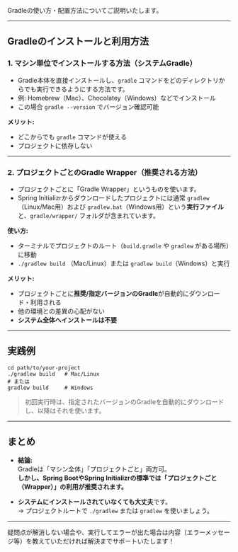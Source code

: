 Gradleの使い方・配置方法についてご説明いたします。

---

## Gradleのインストールと利用方法

### 1. **マシン単位でインストールする方法（システムGradle）**

- Gradle本体を直接インストールし、`gradle` コマンドをどのディレクトリからでも実行できるようにする方法です。
- 例: Homebrew（Mac）、Chocolatey（Windows）などでインストール
- この場合 `gradle --version` でバージョン確認可能

**メリット:**  
- どこからでも `gradle` コマンドが使える
- プロジェクトに依存しない

---

### 2. **プロジェクトごとのGradle Wrapper（推奨される方法）**

- プロジェクトごとに「Gradle Wrapper」というものを使います。
- Spring Initializrからダウンロードしたプロジェクトには通常 `gradlew`（Linux/Mac用）および `gradlew.bat`（Windows用）という**実行ファイル**と、`gradle/wrapper/` フォルダが含まれています。

**使い方:**  
- ターミナルでプロジェクトのルート（`build.gradle` や `gradlew` がある場所）に移動
- `./gradlew build` （Mac/Linux）または `gradlew build`（Windows）と実行

**メリット:**  
- プロジェクトごとに**推奨/指定バージョンのGradle**が自動的にダウンロード・利用される
- 他の環境との差異の心配がない
- **システム全体へインストールは不要**

---

## 実践例

```textmate
cd path/to/your-project
./gradlew build   # Mac/Linux
# または
gradlew build     # Windows
```


> 初回実行時は、指定されたバージョンのGradleを自動的にダウンロードし、以降はそれを使います。

---

## まとめ

- **結論:**  
  Gradleは「マシン全体」「プロジェクトごと」両方可。  
  **しかし、Spring BootやSpring Initializrの標準では「プロジェクトごと（Wrapper）」の利用が推奨されます。**

- **システムにインストールされていなくても大丈夫**です。  
  → プロジェクトルートで `./gradlew` または `gradlew` を使いましょう。

---

疑問点が解消しない場合や、実行してエラーが出た場合は内容（エラーメッセージ等）を教えていただければ解決までサポートいたします！
